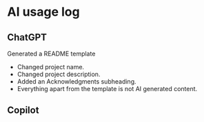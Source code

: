 # AI usage log

## ChatGPT

Generated a README template
- Changed project name.
- Changed project description.
- Added an Acknowledgments subheading.
- Everything apart from the template is not AI generated content.

## Copilot
